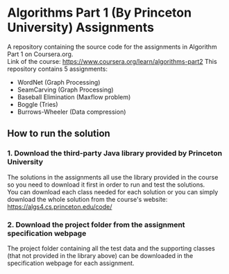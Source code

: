 # Algorithms Part 1 (By Princeton University) Assignments
A repository containing the source code for the assignments in Algorithm Part 1 on Coursera.org.  
Link of the course: https://www.coursera.org/learn/algorithms-part2
This repository contains 5 assignments:
  - WordNet (Graph Processing)
  - SeamCarving (Graph Processing)
  - Baseball Elimination (Maxflow problem)
  - Boggle (Tries)
  - Burrows-Wheeler (Data compression)
 ## How to run the solution
 ### 1. Download the third-party Java library provided by Princeton University
 The solutions in the assignments all use the library provided in the course so you need to download it first in order to run and test 
 the solutions.  
 You can download each class needed for each solution or you can simply download the whole solution from the course's website: 
 https://algs4.cs.princeton.edu/code/  
 ### 2. Download the project folder from the assignment specification webpage
 The project folder containing all the test data and the supporting classes (that not provided in the library above) can be downloaded in the specification webpage for each assignment.
